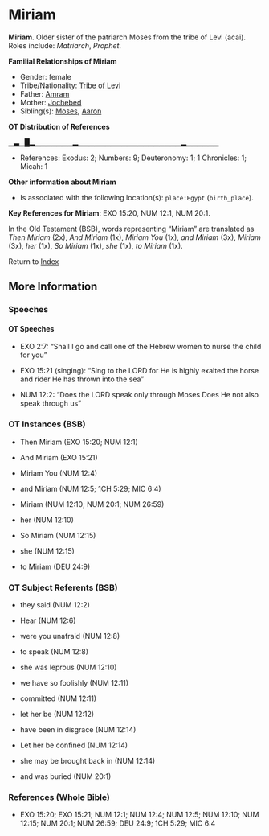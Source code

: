 # Miriam
**Miriam**. 
Older sister of the patriarch Moses from the tribe of Levi (acai). 
Roles include: 
_Matriarch_, _Prophet_. 




**Familial Relationships of Miriam**


* Gender: female
* Tribe/Nationality: [Tribe of Levi](../../../groups/md/acai/Levi.md)
* Father: [Amram](Amram.md)
* Mother: [Jochebed](Jochebed.md)
* Sibling(s): [Moses](Moses.md), [Aaron](Aaron.md)


**OT Distribution of References**

▁▃▁█▂▁▁▁▁▁▁▁▂▁▁▁▁▁▁▁▁▁▁▁▁▁▁▁▁▁▁▁▂▁▁▁▁▁▁
* References: Exodus: 2; Numbers: 9; Deuteronomy: 1; 1 Chronicles: 1; Micah: 1





**Other information about Miriam**


* Is associated with the following location(s): 
`place:Egypt` (`birth_place`). 


**Key References for Miriam**: 
EXO 15:20, NUM 12:1, NUM 20:1. 


In the Old Testament (BSB), words representing “Miriam” are translated as 
*Then Miriam* (2x), *And Miriam* (1x), *Miriam You* (1x), *and Miriam* (3x), *Miriam* (3x), *her* (1x), *So Miriam* (1x), *she* (1x), *to Miriam* (1x). 




Return to [Index](00-Index.md)

## More Information

### Speeches

#### OT Speeches

* EXO 2:7: “Shall I go and call one of the Hebrew women to nurse the child for you”

* EXO 15:21 (singing): “Sing to the LORD for He is highly exalted the horse and rider He has thrown into the sea”

* NUM 12:2: “Does the LORD speak only through Moses Does He not also speak through us”

### OT Instances (BSB)

* Then Miriam (EXO 15:20; NUM 12:1)

* And Miriam (EXO 15:21)

* Miriam You (NUM 12:4)

* and Miriam (NUM 12:5; 1CH 5:29; MIC 6:4)

* Miriam (NUM 12:10; NUM 20:1; NUM 26:59)

* her (NUM 12:10)

* So Miriam (NUM 12:15)

* she (NUM 12:15)

* to Miriam (DEU 24:9)



### OT Subject Referents (BSB)

* they said (NUM 12:2)

* Hear (NUM 12:6)

* were you unafraid (NUM 12:8)

* to speak (NUM 12:8)

* she was leprous (NUM 12:10)

* we have so foolishly (NUM 12:11)

* committed (NUM 12:11)

* let her be (NUM 12:12)

* have been in disgrace (NUM 12:14)

* Let her be confined (NUM 12:14)

* she may be brought back in (NUM 12:14)

* and was buried (NUM 20:1)



### References (Whole Bible)

* EXO 15:20; EXO 15:21; NUM 12:1; NUM 12:4; NUM 12:5; NUM 12:10; NUM 12:15; NUM 20:1; NUM 26:59; DEU 24:9; 1CH 5:29; MIC 6:4



